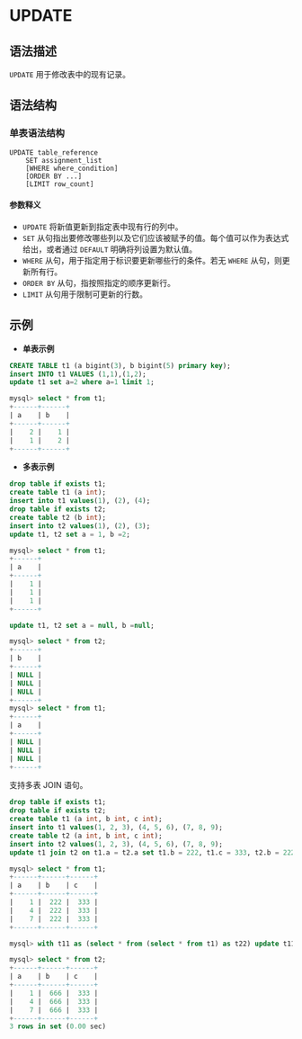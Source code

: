 # **UPDATE**

## **语法描述**

`UPDATE` 用于修改表中的现有记录。

## **语法结构**

### **单表语法结构**

```
UPDATE table_reference
    SET assignment_list
    [WHERE where_condition]
    [ORDER BY ...]
    [LIMIT row_count]
```

#### 参数释义

- `UPDATE` 将新值更新到指定表中现有行的列中。
- `SET` 从句指出要修改哪些列以及它们应该被赋予的值。每个值可以作为表达式给出，或者通过 `DEFAULT` 明确将列设置为默认值。
- `WHERE` 从句，用于指定用于标识要更新哪些行的条件。若无 `WHERE` 从句，则更新所有行。
- `ORDER BY` 从句，指按照指定的顺序更新行。
- `LIMIT` 从句用于限制可更新的行数。

## **示例**

- **单表示例**

```sql
CREATE TABLE t1 (a bigint(3), b bigint(5) primary key);
insert INTO t1 VALUES (1,1),(1,2);
update t1 set a=2 where a=1 limit 1;

mysql> select * from t1;
+------+------+
| a    | b    |
+------+------+
|    2 |    1 |
|    1 |    2 |
+------+------+
```

- **多表示例**

```sql
drop table if exists t1;
create table t1 (a int);
insert into t1 values(1), (2), (4);
drop table if exists t2;
create table t2 (b int);
insert into t2 values(1), (2), (3);
update t1, t2 set a = 1, b =2;

mysql> select * from t1;
+------+
| a    |
+------+
|    1 |
|    1 |
|    1 |
+------+

update t1, t2 set a = null, b =null;

mysql> select * from t2;
+------+
| b    |
+------+
| NULL |
| NULL |
| NULL |
+------+
mysql> select * from t1;
+------+
| a    |
+------+
| NULL |
| NULL |
| NULL |
+------+
```

支持多表 JOIN 语句。

```sql
drop table if exists t1;
drop table if exists t2;
create table t1 (a int, b int, c int);
insert into t1 values(1, 2, 3), (4, 5, 6), (7, 8, 9);
create table t2 (a int, b int, c int);
insert into t2 values(1, 2, 3), (4, 5, 6), (7, 8, 9);
update t1 join t2 on t1.a = t2.a set t1.b = 222, t1.c = 333, t2.b = 222, t2.c = 333;

mysql> select * from t1;
+------+------+------+
| a    | b    | c    |
+------+------+------+
|    1 |  222 |  333 |
|    4 |  222 |  333 |
|    7 |  222 |  333 |
+------+------+------+

mysql> with t11 as (select * from (select * from t1) as t22) update t11 join t2 on t11.a = t2.a set t2.b = 666;

mysql> select * from t2;
+------+------+------+
| a    | b    | c    |
+------+------+------+
|    1 |  666 |  333 |
|    4 |  666 |  333 |
|    7 |  666 |  333 |
+------+------+------+
3 rows in set (0.00 sec)
```
